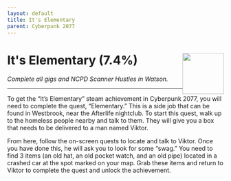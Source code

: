 ```yaml
---
layout: default
title: It's Elementary
parent: Cyberpunk 2077
---
```


# It's Elementary (7.4%) <img style="float: right;" src="https://cdn.cloudflare.steamstatic.com/steamcommunity/public/images/apps/1091500/b7512099ad421258b91b49ab12d46ffd2bb948da.jpg" width="96" height="96">

_Complete all gigs and NCPD Scanner Hustles in Watson._

***

To get the “It’s Elementary” steam achievement in Cyberpunk 2077, you will need to complete the quest, “Elementary.” This is a side job that can be found in Westbrook, near the Afterlife nightclub. To start this quest, walk up to the homeless people nearby and talk to them. They will give you a box that needs to be delivered to a man named Viktor.

From here, follow the on-screen quests to locate and talk to Viktor. Once you have done this, he will ask you to look for some “swag.” You need to find 3 items (an old hat, an old pocket watch, and an old pipe) located in a crashed car at the spot marked on your map. Grab these items and return to Viktor to complete the quest and unlock the achievement.